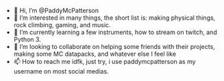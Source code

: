 - 👋 Hi, I’m @PaddyMcPatterson
- 👀 I’m interested in many things, the short list is: making physical things, rock climbing, gaming, and music.
- 🌱 I’m currently learning a few instruments, how to stream on twitch, and Python 3.
- 💞️ I’m looking to collaborate on helping some friends with their projects, making some MC datapacks, and whatever else I feel like
- 📫 How to reach me idfk, just try, i use paddymcpatterson as my username on most social medias.
